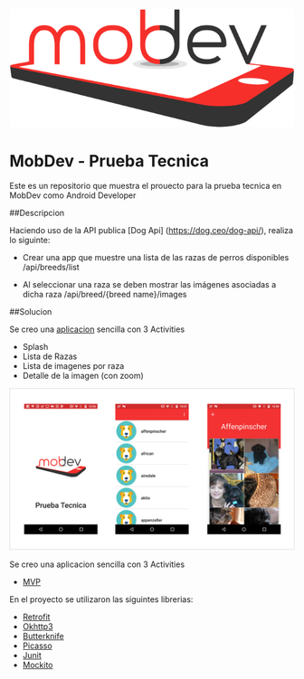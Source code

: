 ![mobdev_test logo](https://raw.githubusercontent.com/moizest89/mobdev_test/master/app/src/main/res/drawable-hdpi/logo.png)

# MobDev - Prueba Tecnica

Este es un repositorio que muestra el prouecto para la prueba tecnica en MobDev como Android Developer

##Descripcion

Haciendo uso de la API publica [Dog Api] (https://dog.ceo/dog-api/), realiza lo siguinte:

- Crear una app que muestre una lista de las razas de perros disponibles  /api/breeds/list

- Al seleccionar una raza se deben mostrar las imágenes asociadas a dicha raza
/api/breed/{breed name}/images


##Solucion

Se creo una [aplicacion](https://github.com/moizest89/mobdev_test/blob/master/external/app-release.apk?raw=true) sencilla con 3 Activities

 - Splash
 - Lista de Razas
 - Lista de imagenes por raza
 - Detalle de la imagen (con zoom)

![image_app](https://raw.githubusercontent.com/moizest89/mobdev_test/master/external/app_view.png)

Se creo una aplicacion sencilla con 3 Activities

 - [MVP](https://www.wikiwand.com/en/Model%E2%80%93view%E2%80%93presenter)
 
En el proyecto se utilizaron las siguintes librerias:

- [Retrofit](http://square.github.io/retrofit/)
- [Okhttp3](https://github.com/square/okhttp/tree/master/okhttp/src/main/java/okhttp3)
- [Butterknife](http://jakewharton.github.io/butterknife/)
- [Picasso](http://square.github.io/picasso/)
- [Junit](https://mvnrepository.com/artifact/junit/junit)
- [Mockito](http://site.mockito.org/)


